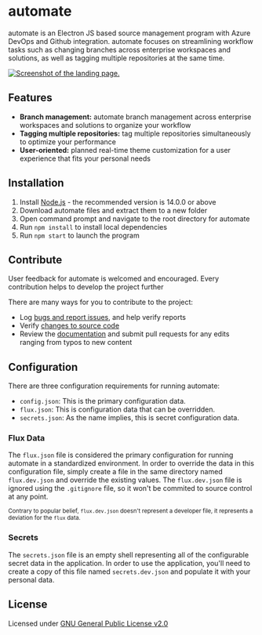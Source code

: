 # automate
automate is an Electron JS based source management program with Azure DevOps and Github integration. automate focuses on streamlining workflow tasks such as changing branches across enterprise workspaces and solutions, as well as tagging multiple repositories at the same time.


 [![Screenshot of the landing page.](images/landing.png)]()

## Features
* **Branch management:** automate branch management across enterprise workspaces and solutions to organize your workflow 
* **Tagging multiple repositories:** tag multiple repositories simultaneously to optimize your performance
* **User-oriented:** planned real-time theme customization for a user experience that fits your personal needs


## Installation
1. Install [Node.js](http://nodejs.org/en/) - the recommended version is 14.0.0 or above
2. Download automate files and extract them to a new folder
3. Open command prompt and navigate to the root directory for automate
4. Run `npm install` to install local dependencies
5. Run `npm start` to launch the program


## Contribute
User feedback for automate is welcomed and encouraged. Every contribution helps to develop the project further

There are many ways for you to contribute to the project: 

* Log [bugs and report issues](https://github.com/tacosontitan/automate/issues), and help verify reports
* Verify [changes to source code](https://github.com/tacosontitan/automate/pulls)
* Review the [documentation](https://github.com/tacosontitan/automate/pulls) and submit pull requests for any edits ranging from typos to new content


## Configuration
There are three configuration requirements for running automate:

 - `config.json`: This is the primary configuration data.
 - `flux.json`: This is configuration data that can be overridden.
 - `secrets.json`: As the name implies, this is secret configuration data.

### Flux Data
The `flux.json` file is considered the primary configuration for running automate in a standardized environment. In order to override the data in this configuration file, simply create a file in the same directory named `flux.dev.json` and override the existing values. The `flux.dev.json` file is ignored using the `.gitignore` file, so it won't be commited to source control at any point.

<sub>Contrary to popular belief, `flux.dev.json` doesn't represent a developer file, it represents a deviation for the `flux` data.</sub>

### Secrets
The `secrets.json` file is an empty shell representing all of the configurable secret data in the application. In order to use the application, you'll need to create a copy of this file named `secrets.dev.json` and populate it with your personal data.

## License
Licensed under [GNU General Public License v2.0](/LICENSE)
